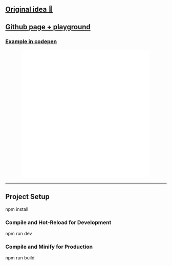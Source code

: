 ## [Original idea 🎥](https://www.youtube.com/watch?v=ORxJ-lu89e8) 

## [Github page + playground](https://indy660.github.io/generate_loader/)

### [Example in codepen](https://codepen.io/indy660/pen/gbYmLVp)

<div align="center">
    <img src="src/assets/readme.svg" width="400" height="400" alt="readme-example-image">
</div>

[//]: # (<img src="./src/assets/gif_examples/0.gif" alt="Preview image" height="400"/>)


---

## Project Setup

npm install

### Compile and Hot-Reload for Development

npm run dev

### Compile and Minify for Production

npm run build
